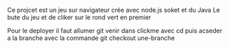 Ce projcet est un jeu sur navigateur crée avec node.js soket et du Java
Le bute du jeu et de cliker sur le rond vert en premier

Pour le deployer il faut allumer git venir dans clickme avec cd puis acseder a la branche
avec la commande git checkout une-branche
